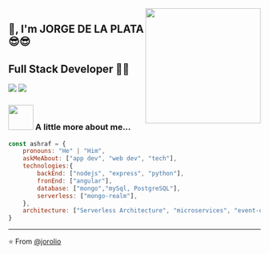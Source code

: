 <img align='right' src="https://media.giphy.com/media/M9gbBd9nbDrOTu1Mqx/giphy.gif" width="230">

## 🙏, I'm JORGE DE LA PLATA 😎😎 
## Full Stack Developer 👨‍💻

[![](https://img.shields.io/badge/LinkedIn-jorgedelaplata-blue)](https://www.linkedin.com/in/jorge-de-la-plata-060572240)
[![](https://img.shields.io/badge/Gmail-jorgedelaplata4@gmail.com-red)](mailto:jorgedelaplata4@gmail.com)


### <img src="https://media.giphy.com/media/VgCDAzcKvsR6OM0uWg/giphy.gif" width="50"> A little more about me...  

```javascript
const ashraf = {
    pronouns: "He" | "Him",
    askMeAbout: ["app dev", "web dev", "tech"],
    technologies:{
        backEnd: ["nodejs", "express", "python"],
        fronEnd: ["angular"],
        database: ["mongo","mySql, PostgreSQL"],
        serverless: ["mongo-realm"],
    },
    architecture: ["Serverless Architecture", "microservices", "event-driven", "Single page applications"],
}
```

---
⭐️ From [@jorolio](https://github.com/jorolio)
